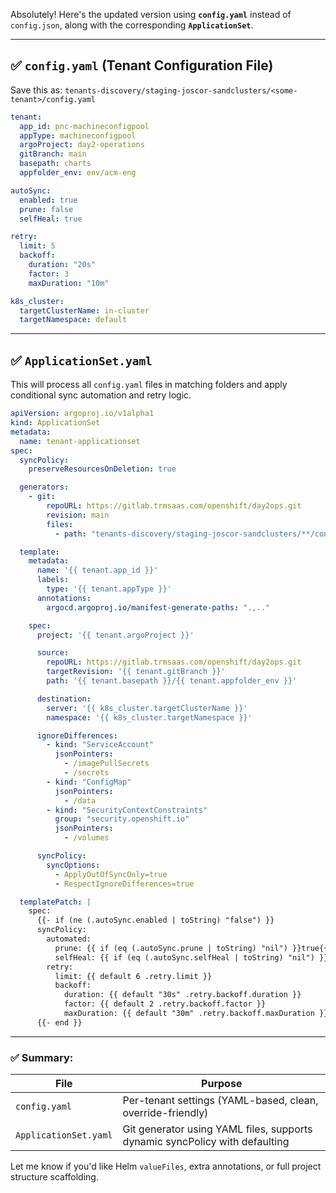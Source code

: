 Absolutely! Here's the updated version using **`config.yaml`** instead of `config.json`, along with the corresponding **`ApplicationSet`**.

---

## ✅ `config.yaml` (Tenant Configuration File)

Save this as:
`tenants-discovery/staging-joscor-sandclusters/<some-tenant>/config.yaml`

```yaml
tenant:
  app_id: pnc-machineconfigpool
  appType: machineconfigpool
  argoProject: day2-operations
  gitBranch: main
  basepath: charts
  appfolder_env: env/acm-eng

autoSync:
  enabled: true
  prune: false
  selfHeal: true

retry:
  limit: 5
  backoff:
    duration: "20s"
    factor: 3
    maxDuration: "10m"

k8s_cluster:
  targetClusterName: in-cluster
  targetNamespace: default
```

---

## ✅ `ApplicationSet.yaml`

This will process all `config.yaml` files in matching folders and apply conditional sync automation and retry logic.

```yaml
apiVersion: argoproj.io/v1alpha1
kind: ApplicationSet
metadata:
  name: tenant-applicationset
spec:
  syncPolicy:
    preserveResourcesOnDeletion: true

  generators:
    - git:
        repoURL: https://gitlab.trmsaas.com/openshift/day2ops.git
        revision: main
        files:
          - path: "tenants-discovery/staging-joscor-sandclusters/**/config.yaml"

  template:
    metadata:
      name: '{{ tenant.app_id }}'
      labels:
        type: '{{ tenant.appType }}'
      annotations:
        argocd.argoproj.io/manifest-generate-paths: ".,.."

    spec:
      project: '{{ tenant.argoProject }}'

      source:
        repoURL: https://gitlab.trmsaas.com/openshift/day2ops.git
        targetRevision: '{{ tenant.gitBranch }}'
        path: '{{ tenant.basepath }}/{{ tenant.appfolder_env }}'

      destination:
        server: '{{ k8s_cluster.targetClusterName }}'
        namespace: '{{ k8s_cluster.targetNamespace }}'

      ignoreDifferences:
        - kind: "ServiceAccount"
          jsonPointers:
            - /imagePullSecrets
            - /secrets
        - kind: "ConfigMap"
          jsonPointers:
            - /data
        - kind: "SecurityContextConstraints"
          group: "security.openshift.io"
          jsonPointers:
            - /volumes

      syncPolicy:
        syncOptions:
          - ApplyOutOfSyncOnly=true
          - RespectIgnoreDifferences=true

  templatePatch: |
    spec:
      {{- if (ne (.autoSync.enabled | toString) "false") }}
      syncPolicy:
        automated:
          prune: {{ if (eq (.autoSync.prune | toString) "nil") }}true{{ else }}{{ .autoSync.prune }}{{ end }}
          selfHeal: {{ if (eq (.autoSync.selfHeal | toString) "nil") }}true{{ else }}{{ .autoSync.selfHeal }}{{ end }}
        retry:
          limit: {{ default 6 .retry.limit }}
          backoff:
            duration: {{ default "30s" .retry.backoff.duration }}
            factor: {{ default 2 .retry.backoff.factor }}
            maxDuration: {{ default "30m" .retry.backoff.maxDuration }}
      {{- end }}
```

---

### ✅ Summary:

| File                  | Purpose                                                                     |
| --------------------- | --------------------------------------------------------------------------- |
| `config.yaml`         | Per-tenant settings (YAML-based, clean, override-friendly)                  |
| `ApplicationSet.yaml` | Git generator using YAML files, supports dynamic syncPolicy with defaulting |

Let me know if you'd like Helm `valueFiles`, extra annotations, or full project structure scaffolding.
